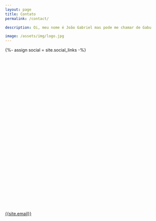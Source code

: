 ```yaml
---
layout: page
title: Contato
permalink: /contact/

description: Oi, meu nome é João Gabriel mas pode me chamar de Gabu

image: /assets/img/logo.jpg
---
```


{%- assign social = site.social_links -%}

<br>
<br>
<br>
<div class="contact-div">  
  <a href="https://github.com/{{ social.github }}" title="{{ social.github }}" target="_blank">
    <svg class="svg-icon grey">
    <use xlink:href="{{ '/assets/minima-social-icons.svg#github' | relative_url }}"></use></svg></a>
  &nbsp; <a href="https://twitter.com/{{ social.twitter}}" title="{{ social.twitter}}" target="_blank">
    <svg class="svg-icon grey">
    <use xlink:href="{{ '/assets/minima-social-icons.svg#twitter' | relative_url }}"></use></svg></a>
  &nbsp; <a href="https://www.linkedin.com/in/{{ social.linkedin}}" title="{{ social.linkedin}}" target="_blank">
    <svg class="svg-icon grey">
    <use xlink:href="{{ '/assets/minima-social-icons.svg#linkedin' | relative_url }}"></use></svg></a>
  <br><a href="mailto:{{site.email}}">{{site.email}}</a>
</div>
<br>
<br>
<br>
